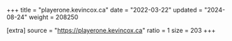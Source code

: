 +++
title = "playerone.kevincox.ca"
date = "2022-03-22"
updated = "2024-08-24"
weight = 208250

[extra]
source = "https://playerone.kevincox.ca"
ratio = 1
size = 203
+++
